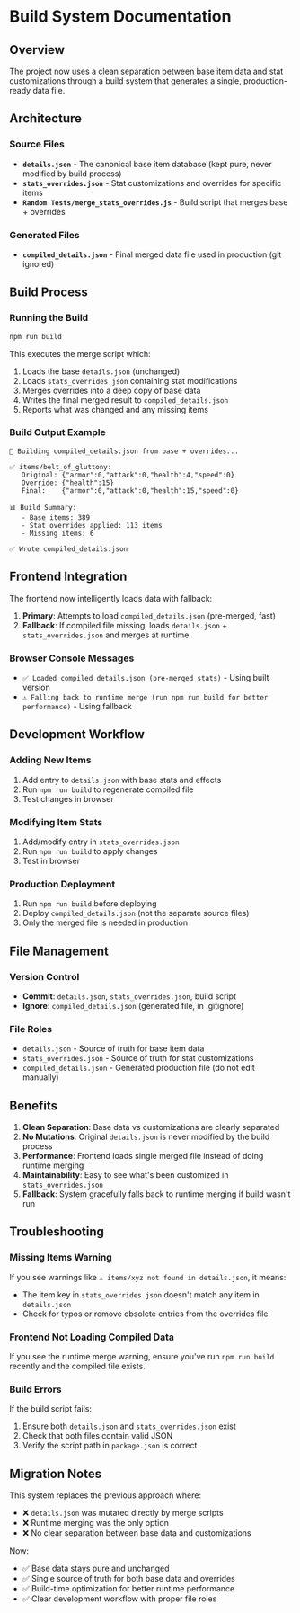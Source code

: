 # Build System Documentation

## Overview

The project now uses a clean separation between base item data and stat customizations through a build system that generates a single, production-ready data file.

## Architecture

### Source Files
- **`details.json`** - The canonical base item database (kept pure, never modified by build process)
- **`stats_overrides.json`** - Stat customizations and overrides for specific items
- **`Random Tests/merge_stats_overrides.js`** - Build script that merges base + overrides

### Generated Files
- **`compiled_details.json`** - Final merged data file used in production (git ignored)

## Build Process

### Running the Build
```bash
npm run build
```

This executes the merge script which:
1. Loads the base `details.json` (unchanged)
2. Loads `stats_overrides.json` containing stat modifications
3. Merges overrides into a deep copy of base data
4. Writes the final merged result to `compiled_details.json`
5. Reports what was changed and any missing items

### Build Output Example
```
🔄 Building compiled_details.json from base + overrides...

✅ items/belt_of_gluttony:
   Original: {"armor":0,"attack":0,"health":4,"speed":0}
   Override: {"health":15}
   Final:    {"armor":0,"attack":0,"health":15,"speed":0}

📊 Build Summary:
   - Base items: 389
   - Stat overrides applied: 113 items
   - Missing items: 6

✅ Wrote compiled_details.json
```

## Frontend Integration

The frontend now intelligently loads data with fallback:

1. **Primary**: Attempts to load `compiled_details.json` (pre-merged, fast)
2. **Fallback**: If compiled file missing, loads `details.json` + `stats_overrides.json` and merges at runtime

### Browser Console Messages
- `✅ Loaded compiled_details.json (pre-merged stats)` - Using built version
- `⚠️ Falling back to runtime merge (run npm run build for better performance)` - Using fallback

## Development Workflow

### Adding New Items
1. Add entry to `details.json` with base stats and effects
2. Run `npm run build` to regenerate compiled file
3. Test changes in browser

### Modifying Item Stats
1. Add/modify entry in `stats_overrides.json`
2. Run `npm run build` to apply changes
3. Test in browser

### Production Deployment
1. Run `npm run build` before deploying
2. Deploy `compiled_details.json` (not the separate source files)
3. Only the merged file is needed in production

## File Management

### Version Control
- **Commit**: `details.json`, `stats_overrides.json`, build script
- **Ignore**: `compiled_details.json` (generated file, in .gitignore)

### File Roles
- `details.json` - Source of truth for base item data
- `stats_overrides.json` - Source of truth for stat customizations  
- `compiled_details.json` - Generated production file (do not edit manually)

## Benefits

1. **Clean Separation**: Base data vs customizations are clearly separated
2. **No Mutations**: Original `details.json` is never modified by the build process
3. **Performance**: Frontend loads single merged file instead of doing runtime merging
4. **Maintainability**: Easy to see what's been customized in `stats_overrides.json`
5. **Fallback**: System gracefully falls back to runtime merging if build wasn't run

## Troubleshooting

### Missing Items Warning
If you see warnings like `⚠️ items/xyz not found in details.json`, it means:
- The item key in `stats_overrides.json` doesn't match any item in `details.json`
- Check for typos or remove obsolete entries from the overrides file

### Frontend Not Loading Compiled Data
If you see the runtime merge warning, ensure you've run `npm run build` recently and the compiled file exists.

### Build Errors
If the build script fails:
1. Ensure both `details.json` and `stats_overrides.json` exist
2. Check that both files contain valid JSON
3. Verify the script path in `package.json` is correct

## Migration Notes

This system replaces the previous approach where:
- ❌ `details.json` was mutated directly by merge scripts
- ❌ Runtime merging was the only option
- ❌ No clear separation between base data and customizations

Now:
- ✅ Base data stays pure and unchanged
- ✅ Single source of truth for both base data and overrides
- ✅ Build-time optimization for better runtime performance
- ✅ Clear development workflow with proper file roles
